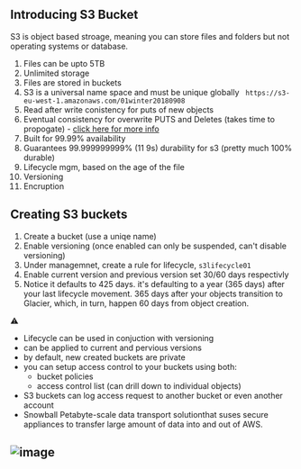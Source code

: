 ## Introducing S3 Bucket
S3 is object based stroage, meaning you can store files and folders but not operating systems or database.
1. Files can be upto 5TB
2. Unlimited storage
3. Files are stored in buckets
4. S3 is a universal name space and must be unique globally
   ` https://s3-eu-west-1.amazonaws.com/01winter20180908`
5. Read after write conistency for puts of new objects
6. Eventual consistency for overwrite PUTS and Deletes (takes time to propogate) - [click here for more info](https://aws.amazon.com/s3/storage-classes/)
7. Built for 99.99% availability
8. Guarantees 99.999999999% (11 9s) durability for s3 (pretty much 100% durable)
9. Lifecycle mgm, based on the age of the file
10. Versioning
11. Encruption
## Creating S3 buckets
1. Create a bucket (use a uniqe name)
2. Enable versioning (once enabled can only be suspended, can't disable versioning)
3. Under managemnet, create a rule for lifecycle, `s3lifecycle01`
4. Enable current version and previous version set 30/60 days respectivly
5. Notice it defaults to 425 days.  it's defaulting to a year (365 days) after your last lifecycle movement. 365 days after your objects transition to Glacier, which, in turn, happen 60 days from object creation.

 :warning: 
 - Lifecycle can be used in conjuction with versioning
 - can be applied to current and pervious versions
 - by default, new created buckets are private
 - you can setup access control to your buckets using both:
    -  bucket policies
    -  access control list (can drill down to individual objects)
- S3 buckets can log access request to another bucket or even another account
- Snowball
Petabyte-scale data transport solutionthat suses secure appliances to transfer large amount of data into and out of AWS.

![image](https://dhenschen.files.wordpress.com/2015/10/aws-snowball.jpg)
- 